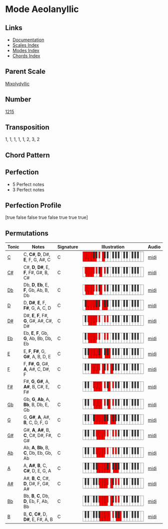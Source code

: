 # Mode Aeolanyllic

## Links

- [Documentation](README.md)
- [Scales Index](Scales.md)
- [Modes Index](Modes.md)
- [Chords Index](Chords.md)

## Parent Scale

[Mixolydyllic](ScaleMixolydyllic.md)

## Number

[1215](https://ianring.com/musictheory/scales/1215)

## Transposition

1, 1, 1, 1, 1, 2, 3, 2

## Chord Pattern



## Perfection

- 5 Perfect notes
- 3 Perfect notes

## Perfection Profile

[true false false true false true true true]

## Permutations

| Tonic | Notes | Signature | Illustration | Audio |
|-------|-------|-----------|--------------|-------|
| [C](ModeCNaturalAeolanyllic.md) | C, **C#**, **D**, D#, **E**, F, G, A#, C | C | ![CNaturalAeolanyllic](ModeCNaturalAeolanyllic.png) | [midi](https://github.com/edipermadi/music/blob/main/docs/ModeCNaturalAeolanyllic.mid?raw=true) |
| [C#](ModeCSharpAeolanyllic.md) | C#, **D**, **D#**, E, **F**, F#, G#, B, C# | C | ![CSharpAeolanyllic](ModeCSharpAeolanyllic.png) | [midi](https://github.com/edipermadi/music/blob/main/docs/ModeCSharpAeolanyllic.mid?raw=true) |
| [Db](ModeDFlatAeolanyllic.md) | Db, **D**, **Eb**, E, **F**, Gb, Ab, B, Db | C | ![DFlatAeolanyllic](ModeDFlatAeolanyllic.png) | [midi](https://github.com/edipermadi/music/blob/main/docs/ModeDFlatAeolanyllic.mid?raw=true) |
| [D](ModeDNaturalAeolanyllic.md) | D, **D#**, **E**, F, **F#**, G, A, C, D | C | ![DNaturalAeolanyllic](ModeDNaturalAeolanyllic.png) | [midi](https://github.com/edipermadi/music/blob/main/docs/ModeDNaturalAeolanyllic.mid?raw=true) |
| [D#](ModeDSharpAeolanyllic.md) | D#, **E**, **F**, F#, **G**, G#, A#, C#, D# | C | ![DSharpAeolanyllic](ModeDSharpAeolanyllic.png) | [midi](https://github.com/edipermadi/music/blob/main/docs/ModeDSharpAeolanyllic.mid?raw=true) |
| [Eb](ModeEFlatAeolanyllic.md) | Eb, **E**, **F**, Gb, **G**, Ab, Bb, Db, Eb | C | ![EFlatAeolanyllic](ModeEFlatAeolanyllic.png) | [midi](https://github.com/edipermadi/music/blob/main/docs/ModeEFlatAeolanyllic.mid?raw=true) |
| [E](ModeENaturalAeolanyllic.md) | E, **F**, **F#**, G, **G#**, A, B, D, E | C | ![ENaturalAeolanyllic](ModeENaturalAeolanyllic.png) | [midi](https://github.com/edipermadi/music/blob/main/docs/ModeENaturalAeolanyllic.mid?raw=true) |
| [F](ModeFNaturalAeolanyllic.md) | F, **F#**, **G**, G#, **A**, A#, C, D#, F | C | ![FNaturalAeolanyllic](ModeFNaturalAeolanyllic.png) | [midi](https://github.com/edipermadi/music/blob/main/docs/ModeFNaturalAeolanyllic.mid?raw=true) |
| [F#](ModeFSharpAeolanyllic.md) | F#, **G**, **G#**, A, **A#**, B, C#, E, F# | C | ![FSharpAeolanyllic](ModeFSharpAeolanyllic.png) | [midi](https://github.com/edipermadi/music/blob/main/docs/ModeFSharpAeolanyllic.mid?raw=true) |
| [Gb](ModeGFlatAeolanyllic.md) | Gb, **G**, **Ab**, A, **Bb**, B, Db, E, Gb | C | ![GFlatAeolanyllic](ModeGFlatAeolanyllic.png) | [midi](https://github.com/edipermadi/music/blob/main/docs/ModeGFlatAeolanyllic.mid?raw=true) |
| [G](ModeGNaturalAeolanyllic.md) | G, **G#**, **A**, A#, **B**, C, D, F, G | C | ![GNaturalAeolanyllic](ModeGNaturalAeolanyllic.png) | [midi](https://github.com/edipermadi/music/blob/main/docs/ModeGNaturalAeolanyllic.mid?raw=true) |
| [G#](ModeGSharpAeolanyllic.md) | G#, **A**, **A#**, B, **C**, C#, D#, F#, G# | C | ![GSharpAeolanyllic](ModeGSharpAeolanyllic.png) | [midi](https://github.com/edipermadi/music/blob/main/docs/ModeGSharpAeolanyllic.mid?raw=true) |
| [Ab](ModeAFlatAeolanyllic.md) | Ab, **A**, **Bb**, B, **C**, Db, Eb, Gb, Ab | C | ![AFlatAeolanyllic](ModeAFlatAeolanyllic.png) | [midi](https://github.com/edipermadi/music/blob/main/docs/ModeAFlatAeolanyllic.mid?raw=true) |
| [A](ModeANaturalAeolanyllic.md) | A, **A#**, **B**, C, **C#**, D, E, G, A | C | ![ANaturalAeolanyllic](ModeANaturalAeolanyllic.png) | [midi](https://github.com/edipermadi/music/blob/main/docs/ModeANaturalAeolanyllic.mid?raw=true) |
| [A#](ModeASharpAeolanyllic.md) | A#, **B**, **C**, C#, **D**, D#, F, G#, A# | C | ![ASharpAeolanyllic](ModeASharpAeolanyllic.png) | [midi](https://github.com/edipermadi/music/blob/main/docs/ModeASharpAeolanyllic.mid?raw=true) |
| [Bb](ModeBFlatAeolanyllic.md) | Bb, **B**, **C**, Db, **D**, Eb, F, Ab, Bb | C | ![BFlatAeolanyllic](ModeBFlatAeolanyllic.png) | [midi](https://github.com/edipermadi/music/blob/main/docs/ModeBFlatAeolanyllic.mid?raw=true) |
| [B](ModeBNaturalAeolanyllic.md) | B, **C**, **C#**, D, **D#**, E, F#, A, B | C | ![BNaturalAeolanyllic](ModeBNaturalAeolanyllic.png) | [midi](https://github.com/edipermadi/music/blob/main/docs/ModeBNaturalAeolanyllic.mid?raw=true) |
